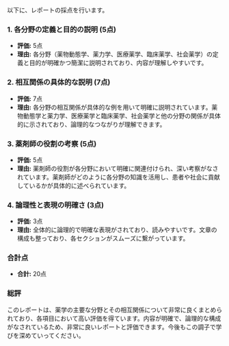 以下に、レポートの採点を行います。

### 1. 各分野の定義と目的の説明 (5点)
- **評価:** 5点
- **理由:** 各分野（薬物動態学、薬力学、医療薬学、臨床薬学、社会薬学）の定義と目的が明確かつ簡潔に説明されており、内容が理解しやすいです。

### 2. 相互関係の具体的な説明 (7点)
- **評価:** 7点
- **理由:** 各分野の相互関係が具体的な例を用いて明確に説明されています。薬物動態学と薬力学、医療薬学と臨床薬学、社会薬学と他の分野の関係が具体的に示されており、論理的なつながりが理解できます。

### 3. 薬剤師の役割の考察 (5点)
- **評価:** 5点
- **理由:** 薬剤師の役割が各分野において明確に関連付けられ、深い考察がなされています。薬剤師がどのように各分野の知識を活用し、患者や社会に貢献しているかが具体的に述べられています。

### 4. 論理性と表現の明確さ (3点)
- **評価:** 3点
- **理由:** 全体的に論理的で明確な表現がされており、読みやすいです。文章の構成も整っており、各セクションがスムーズに繋がっています。

### 合計点
- **合計:** 20点

### 総評
このレポートは、薬学の主要な分野とその相互関係について非常に良くまとめられており、各項目において高い評価を得ています。内容が明確で、論理的な構成がなされているため、非常に良いレポートと評価できます。今後もこの調子で学びを深めていってください。